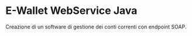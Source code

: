 # E-Wallet WebService Java

Creazione di un software di gestione dei conti correnti con endpoint SOAP.
